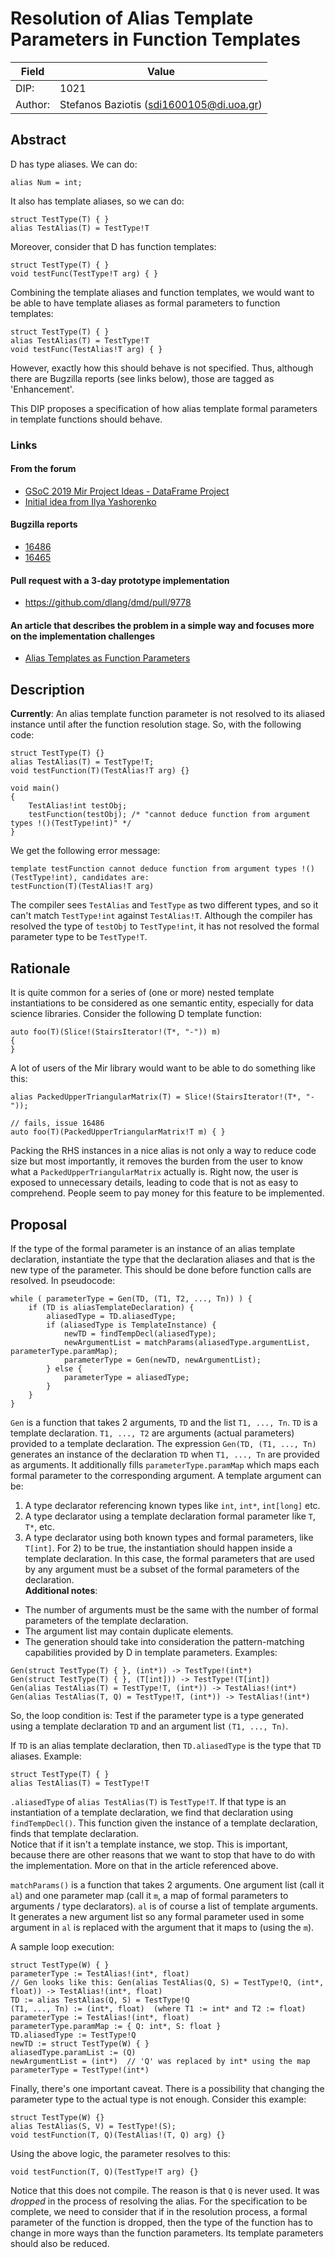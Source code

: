 # Resolution of Alias Template Parameters in Function Templates

| Field           | Value                                                      |
|-----------------|------------------------------------------------------------|
| DIP:            | 1021                                                       |
| Author:         | Stefanos Baziotis (sdi1600105@di.uoa.gr)                   |

## Abstract

D has type aliases. We can do:
```
alias Num = int;
```
It also has template aliases, so we can do:
```
struct TestType(T) { }
alias TestAlias(T) = TestType!T
```

Moreover, consider that D has function templates:
```
struct TestType(T) { }
void testFunc(TestType!T arg) { }
```

Combining the template aliases and function templates, we would want to be able to have template aliases
as formal parameters to function templates:
```
struct TestType(T) { }
alias TestAlias(T) = TestType!T
void testFunc(TestAlias!T arg) { }
```

However, exactly how this should behave is not specified. Thus, although there are Bugzilla reports (see links below),
those are tagged as 'Enhancement'.

This DIP proposes a specification of how alias template formal parameters in template functions should behave.

### Links
#### From the forum
- [GSoC 2019 Mir Project Ideas - DataFrame Project](https://forum.dlang.org/post/jyzgzxqgaggltgifwnxx@forum.dlang.org)
- [Initial idea from Ilya Yashorenko](https://forum.dlang.org/post/kvcrsoqozrflxibgxtlo@forum.dlang.org)
#### Bugzilla reports
- [16486](https://issues.dlang.org/show_bug.cgi?id=16486)
- [16465](https://issues.dlang.org/show_bug.cgi?id=16465)
#### Pull request with a 3-day prototype implementation
- https://github.com/dlang/dmd/pull/9778
#### An article that describes the problem in a simple way and focuses more on the implementation challenges
- [Alias Templates as Function Parameters](http://users.uoa.gr/~sdi1600105/dlang/alias.html)

## Description
**Currently**: An alias template function parameter is not resolved to its aliased instance until after the function
resolution stage. So, with the following code:
```
struct TestType(T) {}
alias TestAlias(T) = TestType!T;
void testFunction(T)(TestAlias!T arg) {}

void main()
{
    TestAlias!int testObj;
    testFunction(testObj); /* "cannot deduce function from argument types !()(TestType!int)" */
}
```
We get the following error message:
```
template testFunction cannot deduce function from argument types !()(TestType!int), candidates are:
testFunction(T)(TestAlias!T arg)
```
The compiler sees `TestAlias` and `TestType` as two different types, and so it can't match `TestType!int` against
`TestAlias!T`. Although the compiler has resolved the type of `testObj` to `TestType!int`, it has not resolved the 
formal parameter type to be `TestType!T`.

## Rationale

It is quite common for a series of (one or more) nested template instantiations to be considered as one semantic entity, especially
for data science libraries.
Consider the following D template function:
```
auto foo(T)(Slice!(StairsIterator!(T*, "-")) m)
{
}
```

A lot of users of the Mir library would want to be able to do something like this:
```
alias PackedUpperTriangularMatrix(T) = Slice!(StairsIterator!(T*, "-"));

// fails, issue 16486
auto foo(T)(PackedUpperTriangularMatrix!T m) { }
```

Packing the RHS instances in a nice alias is not only a way to reduce code size but most importantly,
it removes the burden from the user to know what a `PackedUpperTriangularMatrix` actually is. Right now,
the user is exposed to unnecessary details, leading to code that is not as easy to comprehend. People seem
to pay money for this feature to be implemented.

## Proposal
If the type of the formal parameter is an instance of an alias template declaration, instantiate the type that the declaration
aliases and that is the new type of the parameter. This should be done before function calls are resolved.
In pseudocode:
```
while ( parameterType = Gen(TD, (T1, T2, ..., Tn)) ) {
    if (TD is aliasTemplateDeclaration) {
        aliasedType = TD.aliasedType;
        if (aliasedType is TemplateInstance) {
            newTD = findTempDecl(aliasedType);
            newArgumentList = matchParams(aliasedType.argumentList, parameterType.paramMap);
            parameterType = Gen(newTD, newArgumentList);
        } else {
            parameterType = aliasedType;
        }
    }
}
```

`Gen` is a function that takes 2 arguments, `TD` and the list `T1, ..., Tn`.
`TD` is a template declaration.
`T1, ..., T2` are arguments (actual parameters) provided to a template declaration.
The expression `Gen(TD, (T1, ..., Tn)` generates an instance of the declaration `TD` when `T1, ..., Tn` are provided
as arguments. It additionally fills `parameterType.paramMap` which maps each formal parameter to the corresponding argument.
A template argument can be: <br/>
1) A type declarator referencing known types like `int`, `int*`, `int[long]` etc.
2) A type declarator using a template declaration formal parameter like `T`, `T*`, etc.
3) A type declarator using both known types and formal parameters, like `T[int]`.
For 2) to be true, the instantiation should happen inside a template declaration. In this case, the formal parameters
that are used by any argument must be a subset of the formal parameters of the declaration. <br/>
**Additional notes**:
- The number of arguments must be the same with the number of formal parameters of the template declaration.
- The argument list may contain duplicate elements.
- The generation should take into consideration the pattern-matching capabilities provided by D in template parameters.
Examples:
```
Gen(struct TestType(T) { }, (int*)) -> TestType!(int*)
Gen(struct TestType(T) { }, (T[int])) -> TestType!(T[int])
Gen(alias TestAlias(T) = TestType!T, (int*)) -> TestAlias!(int*)
Gen(alias TestAlias(T, Q) = TestType!T, (int*)) -> TestAlias!(int*)
```

So, the loop condition is: Test if the parameter type is a type generated using a template declaration `TD`
and an argument list `(T1, ..., Tn)`.

If `TD` is an alias template declaration, then `TD.aliasedType` is the type that `TD` aliases.
Example:
```
struct TestType(T) { }
alias TestAlias(T) = TestType!T
```
`.aliasedType` of `alias TestAlias(T)` is `TestType!T`.
If that type is an instantiation of a template declaration, we find that declaration using `findTempDecl()`. This function given the instance of a template declaration, finds that template declaration. <br/>
Notice that if it isn't a template instance, we stop. This is important, because there are other reasons that we want to stop that have to do with the implementation. More on that in the article referenced above.

`matchParams()` is a function that takes 2 arguments. One argument list (call it `al`) and one parameter map (call it `m`, a map of
formal parameters to arguments / type declarators). `al` is of course a list of template arguments.
It generates a new argument list so any formal parameter used in some argument in `al` is replaced
with the argument that it maps to (using the `m`).

A sample loop execution:
```
struct TestType(W) { }
parameterType := TestAlias!(int*, float)
// Gen looks like this: Gen(alias TestAlias(Q, S) = TestType!Q, (int*, float)) -> TestAlias!(int*, float)
TD := alias TestAlias(Q, S) = TestType!Q
(T1, ..., Tn) := (int*, float)  (where T1 := int* and T2 := float)
parameterType := TestAlias!(int*, float)
parameterType.paramMap := { Q: int*, S: float }
TD.aliasedType := TestType!Q
newTD := struct TestType(W) { }
aliasedType.paramList := (Q)
newArgumentList = (int*)  // 'Q' was replaced by int* using the map
parameterType = TestType!(int*)
```

Finally, there's one important caveat. There is a possibility that changing the parameter type to the actual
type is not enough. Consider this example:
```
struct TestType(W) {}
alias TestAlias(S, V) = TestType!(S);
void testFunction(T, Q)(TestAlias!(T, Q) arg) {}
```
Using the above logic, the parameter resolves to this:
```
void testFunction(T, Q)(TestType!T arg) {}
```
Notice that this does not compile. The reason is that `Q` is never used. It was _dropped_ in the process
of resolving the alias. For the specification to be complete, we need to consider that if in the resolution
process, a formal parameter of the function is dropped, then the type of the function has to change in more ways than
the function parameters. Its template parameters should also be reduced.
